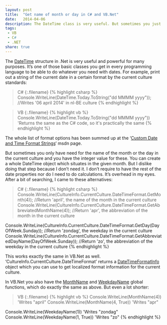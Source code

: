 ```yaml
---
layout: post
title:  "Get name of month or day in C# and VB.Net"
date:   2014-04-06
description: The DateTime class is very useful. But sometimes you just want to print out the name of the month or day you have the integer value of, without the hassle of creating a whole DateTime object.
tags:
 - VB
 - C#
 - .NET
share: true
---
```

The [DateTime](http://msdn.microsoft.com/en-us/library/system.datetime(v=vs.110).aspx) structure in .Net is very useful and powerful for many purposes. It’s one of those basic classes you get in every programming language to be able to do whatever you need with dates. For example, print out a string of the current date in a certain format by the current culture standards:

>C#
{:.filename}
{% highlight csharp %}
Console.WriteLine(DateTime.Today.ToString("dd MMMM yyyy"));
 //Writes '06 april 2014' in nl-BE culture
{% endhighlight %}

>VB
{:.filename}
{% highlight vb %}
Console.WriteLine(DateTime.Today.ToString("dd MMMM yyyy"))
'Returns the same as the C# code, so it's practically the same
{% endhighlight %}

The whole list of format options has been summed up at the ‘[Custom Date and Time Format Strings](http://msdn.microsoft.com/en-us/library/8kb3ddd4(v=vs.110).aspx)‘ msdn page.

But sometimes you only have need for the name of the month or the day in the current culture and you have the integer value for these. You can create a whole DateTime object which situates in the given month. But I dislike doing that step because I don’t need it. I don’t require to have the rest of the date properties nor do I need to do calculations. It’s overhead in my eyes. After a bit of searching, I came to these alternatives:

>C#
{:.filename}
{% highlight csharp %}
Console.WriteLine(CultureInfo.CurrentCulture.DateTimeFormat.GetMonth(4));
//Return 'april', the name of the month in the current culture
Console.WriteLine(CultureInfo.CurrentCulture.DateTimeFormat.GetAbbreviatedMonthName(4));
//Return 'apr', the abbreviation of the month in the current culture

Console.WriteLine(CultureInfo.CurrentCulture.DateTimeFormat.GetDay(DayOfWeek.Sunday));
//Return 'zondag', the weekday in the current culture
Console.WriteLine(CultureInfo.CurrentCulture.DateTimeFormat.GetAbbreviatedDayName(DayOfWeek.Sunday));
//Return 'zo', the abbreviation of the weekday in the current culture
{% endhighlight %}

This works exactly the same in VB.Net as well. ‘CultureInfo.CurrentCulture.DateTimeFormat’ returns a [DateTimeFormatInfo](http://msdn.microsoft.com/en-us/library/system.globalization.datetimeformatinfo(v=vs.110).aspx) object which you can use to get localized format information for the current culture.

In VB.Net you also have the [MonthName](http://msdn.microsoft.com/en-us/library/zxbsw165(v=vs.90).aspx) and [WeekdayName](http://msdn.microsoft.com/en-us/library/t8dc1aee(v=vs.90).aspx) global functions, which do exactly the same as above. But even a lot shorter:

>VB
{:.filename}
{% highlight vb %}
Console.WriteLine(MonthName(4))
'Writes "april"
Console.WriteLine(MonthName(4, True))
'Writes "apr"

Console.WriteLine(WeekdayName(1))
'Writes "zondag"
Console.WriteLine(WeekdayName(1, True))
'Writes "zo"
{% endhighlight %}